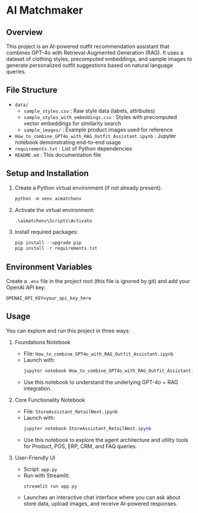 # AI Matchmaker

## Overview
This project is an AI-powered outfit recommendation assistant that combines GPT-4o with Retrieval-Augmented Generation (RAG). It uses a dataset of clothing styles, precomputed embeddings, and sample images to generate personalized outfit suggestions based on natural language queries.

## File Structure
- `data/`
  - `sample_styles.csv`            : Raw style data (labels, attributes)
  - `sample_styles_with_embeddings.csv` : Styles with precomputed vector embeddings for similarity search
  - `sample_images/`               : Example product images used for reference
- `How_to_combine_GPT4o_with_RAG_Outfit_Assistant.ipynb` : Jupyter notebook demonstrating end-to-end usage
- `requirements.txt`     : List of Python dependencies
- `README.md`            : This documentation file

## Setup and Installation
1. Create a Python virtual environment (if not already present):
   ```powershell
   python -m venv aimatchenv
   ```
2. Activate the virtual environment:
   ```powershell
   .\aimatchenv\Scripts\Activate
   ```
3. Install required packages:
   ```powershell
   pip install --upgrade pip
   pip install -r requirements.txt
   ```

## Environment Variables
Create a `.env` file in the project root (this file is ignored by git) and add your OpenAI API key:
```
OPENAI_API_KEY=your_api_key_here
```

## Usage
You can explore and run this project in three ways:

1. Foundations Notebook
   - File: `How_to_combine_GPT4o_with_RAG_Outfit_Assistant.ipynb`
   - Launch with:
     ```powershell
     jupyter notebook How_to_combine_GPT4o_with_RAG_Outfit_Assistant.ipynb
     ```
   - Use this notebook to understand the underlying GPT-4o + RAG integration.

2. Core Functionality Notebook
   - File: `StoreAssistant_RetailNext.ipynb`
   - Launch with:
     ```powershell
     jupyter notebook StoreAssistant_RetailNext.ipynb
     ```
   - Use this notebook to explore the agent architecture and utility tools for Product, POS, ERP, CRM, and FAQ queries.

3. User-Friendly UI
   - Script: `app.py`
   - Run with Streamlit:
     ```powershell
     streamlit run app.py
     ```
   - Launches an interactive chat interface where you can ask about store data, upload images, and receive AI-powered responses.